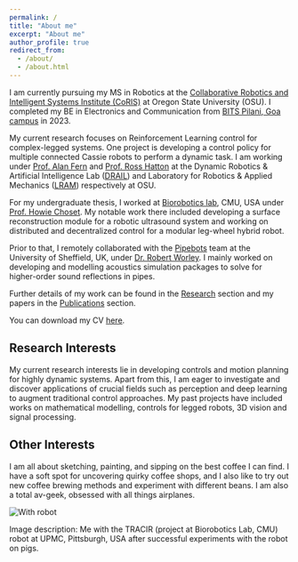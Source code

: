 ```yaml
---
permalink: /
title: "About me"
excerpt: "About me"
author_profile: true
redirect_from:
  - /about/
  - /about.html
---
```


I am currently pursuing my MS in Robotics at the [Collaborative Robotics and Intelligent Systems Institute (CoRIS)](https://engineering.oregonstate.edu/CoRIS) at Oregon State University (OSU). I completed my BE in Electronics and Communication from [BITS Pilani, Goa campus](https://www.bits-pilani.ac.in/goa/) in 2023.

My current research focuses on Reinforcement Learning control for complex-legged systems. One project is developing a control policy for multiple connected Cassie robots to perform a dynamic task. I am working under [Prof. Alan Fern](https://engineering.oregonstate.edu/people/alan-fern) and [Prof. Ross Hatton](https://engineering.oregonstate.edu/people/ross-hatton) at the Dynamic Robotics & Artificial Intelligence Lab ([DRAIL](https://mime.engineering.oregonstate.edu/research/drl/)) and Laboratory for Robotics & Applied Mechanics ([LRAM](https://research.engr.oregonstate.edu/lram/)) respectively at OSU.

For my undergraduate thesis, I worked at [Biorobotics lab](https://www.ri.cmu.edu/robotics-groups/biorobotics/), CMU, USA under [Prof. Howie Choset](https://www.ri.cmu.edu/ri-faculty/howie-choset/). My notable work there included developing a surface reconstruction module for a robotic ultrasound system and working on distributed and decentralized control for a modular leg-wheel hybrid robot.

Prior to that, I remotely collaborated with the [Pipebots](https://pipebots.ac.uk/) team at the University of Sheffield, UK, under [Dr. Robert Worley](https://pipebots.ac.uk/people/rob-worley/). I mainly worked on developing and modelling acoustics simulation packages to solve for higher-order sound reflections in pipes.

Further details of my work can be found in the [Research](/research/) section and my papers in the [Publications](/publications/) section.

You can download my CV [here](https://drive.google.com/file/d/1AqzNfTDYa_7IPigrYaiSDW5cHXKaIIks/view?usp=sharing).

## Research Interests

My current research interests lie in developing controls and motion planning for highly dynamic systems. Apart from this, I am eager to investigate and discover applications of crucial fields such as perception and deep learning to augment traditional control approaches. My past projects have included works on mathematical modelling, controls for legged robots, 3D vision and signal processing.

## Other Interests

I am all about sketching, painting, and sipping on the best coffee I can find. I have a soft spot for uncovering quirky coffee shops, and I also like to try out new coffee brewing methods and experiment with different beans. I am also a total av-geek, obsessed with all things airplanes.

<!-- Fun Image -->
<img title="With robot" alt="With robot" src="/images/about_me.png">

Image description: Me with the TRACIR (project at Biorobotics Lab, CMU) robot at UPMC, Pittsburgh, USA after successful experiments with the robot on pigs.
